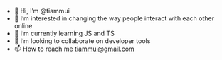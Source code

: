 - 👋 Hi, I’m @tiammui
- 👀 I’m interested in changing the way people interact with each other online
- 🌱 I’m currently learning JS and TS
- 💞️ I’m looking to collaborate on developer tools
- 📫 How to reach me tiammui@gmail.com

<!---
tiammui/tiammui is a ✨ special ✨ repository because its `README.md` (this file) appears on your GitHub profile.
You can click the Preview link to take a look at your changes.
--->
